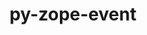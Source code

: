 ---
title: "py-zope-event"
layout: cache
categories: [package, develop]
meta: {"compilers": ["gcc@11.4.0", "gcc@9.4.0", "none"], "num_specs": 44, "num_specs_by_stack": {"data-vis-sdk": 5, "e4s": 11, "e4s-neoverse-v2": 11, "e4s-neoverse_v1": 6, "e4s-oneapi": 7, "e4s-power": 4, "root": 44}, "oss": ["ubuntu20.04", "ubuntu22.04"], "platforms": ["linux"], "stacks": ["data-vis-sdk", "e4s", "e4s-neoverse-v2", "e4s-neoverse_v1", "e4s-oneapi", "e4s-power", "root"], "targets": ["neoverse_v1", "neoverse_v2", "ppc64le", "x86_64_v3"], "versions": ["5.0"]}
spec_details: [{"compiler": "none", "hash": "245qt37iq2mq767fovmzdkx6vzii3pvs", "os": "ubuntu22.04", "platform": "linux", "size": "-", "stacks": ["e4s-neoverse-v2", "root"], "target": "neoverse_v2", "variants": ["build_system=python_pip"], "versions": ["5.0"]}, {"compiler": "none", "hash": "3zmkggy3qtlzmld5ddeahat2dpgx7u2z", "os": "ubuntu22.04", "platform": "linux", "size": "-", "stacks": ["e4s", "root"], "target": "x86_64_v3", "variants": ["build_system=python_pip"], "versions": ["5.0"]}, {"compiler": "none", "hash": "4aeu5l3bb3342c3iyv2pmubg4ogzk4wl", "os": "ubuntu20.04", "platform": "linux", "size": "-", "stacks": ["data-vis-sdk", "root"], "target": "x86_64_v3", "variants": ["build_system=python_pip"], "versions": ["5.0"]}, {"compiler": "none", "hash": "4ympyc3ax55tf7iunqorujkhrs3j52qd", "os": "ubuntu22.04", "platform": "linux", "size": "-", "stacks": ["e4s", "root"], "target": "x86_64_v3", "variants": ["build_system=python_pip"], "versions": ["5.0"]}, {"compiler": "none", "hash": "5zgdmcq4e5d26jwn63dtx6uiw4jyjncn", "os": "ubuntu20.04", "platform": "linux", "size": "-", "stacks": ["data-vis-sdk", "root"], "target": "x86_64_v3", "variants": ["build_system=python_pip"], "versions": ["5.0"]}, {"compiler": "none", "hash": "7gs3sfaaolyjqrdekglpb7gycwci7vsf", "os": "ubuntu22.04", "platform": "linux", "size": "-", "stacks": ["e4s-oneapi", "root"], "target": "x86_64_v3", "variants": ["build_system=python_pip"], "versions": ["5.0"]}, {"compiler": "gcc@11.4.0", "hash": "akgqsdqsnattlf3iibsg5zmc2rkjulia", "os": "ubuntu22.04", "platform": "linux", "size": "-", "stacks": ["e4s-neoverse_v1", "root"], "target": "neoverse_v1", "variants": ["build_system=python_pip"], "versions": ["5.0"]}, {"compiler": "none", "hash": "atv6adlxldhavstbxi2qyonoujs24r2y", "os": "ubuntu22.04", "platform": "linux", "size": "-", "stacks": ["e4s-oneapi", "root"], "target": "x86_64_v3", "variants": ["build_system=python_pip"], "versions": ["5.0"]}, {"compiler": "none", "hash": "bskdvpkcjmr3dtvntjn3zlnjc63bkdaa", "os": "ubuntu22.04", "platform": "linux", "size": "-", "stacks": ["e4s-neoverse-v2", "root"], "target": "neoverse_v2", "variants": ["build_system=python_pip"], "versions": ["5.0"]}, {"compiler": "gcc@11.4.0", "hash": "bxu5mnhfswgf3sjmoewah7fuhqyykjio", "os": "ubuntu22.04", "platform": "linux", "size": "-", "stacks": ["e4s-neoverse_v1", "root"], "target": "neoverse_v1", "variants": ["build_system=python_pip"], "versions": ["5.0"]}, {"compiler": "none", "hash": "ci6c6wggistbekljckakdephwqxejsfx", "os": "ubuntu22.04", "platform": "linux", "size": "-", "stacks": ["e4s-oneapi", "root"], "target": "x86_64_v3", "variants": ["build_system=python_pip"], "versions": ["5.0"]}, {"compiler": "gcc@9.4.0", "hash": "cttfvaunhwtejvzipijzkqkufwpna7oe", "os": "ubuntu20.04", "platform": "linux", "size": "-", "stacks": ["e4s-power", "root"], "target": "ppc64le", "variants": ["build_system=python_pip"], "versions": ["5.0"]}, {"compiler": "none", "hash": "gpovylkua7zbrqxbv6o45aoqa2qs3nqu", "os": "ubuntu22.04", "platform": "linux", "size": "-", "stacks": ["e4s", "root"], "target": "x86_64_v3", "variants": ["build_system=python_pip"], "versions": ["5.0"]}, {"compiler": "none", "hash": "hjn2qjv4wgpri5gq6p7xjizrsxes3xwh", "os": "ubuntu22.04", "platform": "linux", "size": "-", "stacks": ["e4s-oneapi", "root"], "target": "x86_64_v3", "variants": ["build_system=python_pip"], "versions": ["5.0"]}, {"compiler": "none", "hash": "hnvntu6sfbiabl6jemc26aw6nyxybup3", "os": "ubuntu22.04", "platform": "linux", "size": "-", "stacks": ["e4s-oneapi", "root"], "target": "x86_64_v3", "variants": ["build_system=python_pip"], "versions": ["5.0"]}, {"compiler": "none", "hash": "hqiuxo2spga4ma2taibbqzimqcyukxx3", "os": "ubuntu22.04", "platform": "linux", "size": "-", "stacks": ["e4s", "root"], "target": "x86_64_v3", "variants": ["build_system=python_pip"], "versions": ["5.0"]}, {"compiler": "none", "hash": "i42tl6tgbu6zl6nmzw5tfjg66rnl5jdp", "os": "ubuntu22.04", "platform": "linux", "size": "-", "stacks": ["e4s-neoverse-v2", "root"], "target": "neoverse_v2", "variants": ["build_system=python_pip"], "versions": ["5.0"]}, {"compiler": "none", "hash": "izthuxkwv2zt7uoag4y6piycxrtx6mwd", "os": "ubuntu22.04", "platform": "linux", "size": "-", "stacks": ["e4s-neoverse-v2", "root"], "target": "neoverse_v2", "variants": ["build_system=python_pip"], "versions": ["5.0"]}, {"compiler": "none", "hash": "j6psgn37yhthhjw65ymwn3baceppmvhd", "os": "ubuntu22.04", "platform": "linux", "size": "-", "stacks": ["e4s-neoverse-v2", "root"], "target": "neoverse_v2", "variants": ["build_system=python_pip"], "versions": ["5.0"]}, {"compiler": "gcc@11.4.0", "hash": "kvkbr6iomum2bjg2o2kcxsmzuwblsaj6", "os": "ubuntu22.04", "platform": "linux", "size": "-", "stacks": ["e4s-neoverse_v1", "root"], "target": "neoverse_v1", "variants": ["build_system=python_pip"], "versions": ["5.0"]}, {"compiler": "none", "hash": "ldlbbnlhp25z4kb53er57bgonmk6vf6i", "os": "ubuntu22.04", "platform": "linux", "size": "-", "stacks": ["e4s-oneapi", "root"], "target": "x86_64_v3", "variants": ["build_system=python_pip"], "versions": ["5.0"]}, {"compiler": "none", "hash": "lj52wkm3raum5wznju6s2w23dyfvmjsc", "os": "ubuntu20.04", "platform": "linux", "size": "-", "stacks": ["data-vis-sdk", "root"], "target": "x86_64_v3", "variants": ["build_system=python_pip"], "versions": ["5.0"]}, {"compiler": "none", "hash": "mmbyxzqca7ihpxby2heektydm75557g3", "os": "ubuntu20.04", "platform": "linux", "size": "-", "stacks": ["data-vis-sdk", "root"], "target": "x86_64_v3", "variants": ["build_system=python_pip"], "versions": ["5.0"]}, {"compiler": "none", "hash": "nw3hqb5oxis775aat5gsiaqdtoqgy7or", "os": "ubuntu22.04", "platform": "linux", "size": "-", "stacks": ["e4s-neoverse-v2", "root"], "target": "neoverse_v2", "variants": ["build_system=python_pip"], "versions": ["5.0"]}, {"compiler": "none", "hash": "o4yqlgf25ga6atanvrwhwhzyrtk5vdei", "os": "ubuntu22.04", "platform": "linux", "size": "-", "stacks": ["e4s", "root"], "target": "x86_64_v3", "variants": ["build_system=python_pip"], "versions": ["5.0"]}, {"compiler": "none", "hash": "oj5asz3wn2hhmla46efs64x2v4cl2ulg", "os": "ubuntu22.04", "platform": "linux", "size": "-", "stacks": ["e4s", "root"], "target": "x86_64_v3", "variants": ["build_system=python_pip"], "versions": ["5.0"]}, {"compiler": "none", "hash": "owlwifdfa3d3lfm4ov66k2s5ppmrolcx", "os": "ubuntu20.04", "platform": "linux", "size": "-", "stacks": ["data-vis-sdk", "root"], "target": "x86_64_v3", "variants": ["build_system=python_pip"], "versions": ["5.0"]}, {"compiler": "none", "hash": "ox3oi4hsbqnajmkuccb6u2x2t4lq7hh3", "os": "ubuntu22.04", "platform": "linux", "size": "-", "stacks": ["e4s", "root"], "target": "x86_64_v3", "variants": ["build_system=python_pip"], "versions": ["5.0"]}, {"compiler": "none", "hash": "r2r3p4z4vfteziikirzzczviuiwc3ite", "os": "ubuntu22.04", "platform": "linux", "size": "-", "stacks": ["e4s", "root"], "target": "x86_64_v3", "variants": ["build_system=python_pip"], "versions": ["5.0"]}, {"compiler": "none", "hash": "ref7wm43c5vfmgdv5p2ahj2mhclsza4j", "os": "ubuntu22.04", "platform": "linux", "size": "-", "stacks": ["e4s-neoverse-v2", "root"], "target": "neoverse_v2", "variants": ["build_system=python_pip"], "versions": ["5.0"]}, {"compiler": "none", "hash": "rvnl4f4pge6mobrdieywuayzjxg76urj", "os": "ubuntu22.04", "platform": "linux", "size": "-", "stacks": ["e4s-neoverse-v2", "root"], "target": "neoverse_v2", "variants": ["build_system=python_pip"], "versions": ["5.0"]}, {"compiler": "none", "hash": "s2nlhjbqeiaih4yo7v4t7fgk2cgy5myv", "os": "ubuntu22.04", "platform": "linux", "size": "-", "stacks": ["e4s", "root"], "target": "x86_64_v3", "variants": ["build_system=python_pip"], "versions": ["5.0"]}, {"compiler": "none", "hash": "sl6vqm5wpqfqos5gbyd4sgfxgeev4vvc", "os": "ubuntu22.04", "platform": "linux", "size": "-", "stacks": ["e4s-neoverse-v2", "root"], "target": "neoverse_v2", "variants": ["build_system=python_pip"], "versions": ["5.0"]}, {"compiler": "gcc@11.4.0", "hash": "swbmxcgskrx5qovt4bwanakiykt45oqz", "os": "ubuntu22.04", "platform": "linux", "size": "-", "stacks": ["e4s-neoverse_v1", "root"], "target": "neoverse_v1", "variants": ["build_system=python_pip"], "versions": ["5.0"]}, {"compiler": "none", "hash": "ukgqd2ptxogm6cnlltklbn63vhoycaod", "os": "ubuntu22.04", "platform": "linux", "size": "-", "stacks": ["e4s-neoverse-v2", "root"], "target": "neoverse_v2", "variants": ["build_system=python_pip"], "versions": ["5.0"]}, {"compiler": "none", "hash": "vegxpgddg6rmy74u26p3ub3hqsnybos3", "os": "ubuntu22.04", "platform": "linux", "size": "-", "stacks": ["e4s-neoverse-v2", "root"], "target": "neoverse_v2", "variants": ["build_system=python_pip"], "versions": ["5.0"]}, {"compiler": "gcc@11.4.0", "hash": "vnnkwnoti4qniq66nvbkopv7ticorbfg", "os": "ubuntu22.04", "platform": "linux", "size": "-", "stacks": ["e4s-neoverse_v1", "root"], "target": "neoverse_v1", "variants": ["build_system=python_pip"], "versions": ["5.0"]}, {"compiler": "none", "hash": "w5k3lasoi65ilrti2hb3vjly2d276dsa", "os": "ubuntu22.04", "platform": "linux", "size": "-", "stacks": ["e4s-oneapi", "root"], "target": "x86_64_v3", "variants": ["build_system=python_pip"], "versions": ["5.0"]}, {"compiler": "none", "hash": "wg27cus3iqjstupwu4a4xs36g2yas4tv", "os": "ubuntu22.04", "platform": "linux", "size": "-", "stacks": ["e4s", "root"], "target": "x86_64_v3", "variants": ["build_system=python_pip"], "versions": ["5.0"]}, {"compiler": "gcc@9.4.0", "hash": "wgljgdznntarde65euiibklizohmetba", "os": "ubuntu20.04", "platform": "linux", "size": "-", "stacks": ["e4s-power", "root"], "target": "ppc64le", "variants": ["build_system=python_pip"], "versions": ["5.0"]}, {"compiler": "gcc@9.4.0", "hash": "wwzrtgvxw7x3m3gsqynwkh6sfhk2xso6", "os": "ubuntu20.04", "platform": "linux", "size": "-", "stacks": ["e4s-power", "root"], "target": "ppc64le", "variants": ["build_system=python_pip"], "versions": ["5.0"]}, {"compiler": "none", "hash": "xlguuinagkrb66xwctax66c5oecdjo4q", "os": "ubuntu22.04", "platform": "linux", "size": "-", "stacks": ["e4s", "root"], "target": "x86_64_v3", "variants": ["build_system=python_pip"], "versions": ["5.0"]}, {"compiler": "gcc@11.4.0", "hash": "yfuoh7aa6csf4xesstpgg7eteojjfsh7", "os": "ubuntu22.04", "platform": "linux", "size": "-", "stacks": ["e4s-neoverse_v1", "root"], "target": "neoverse_v1", "variants": ["build_system=python_pip"], "versions": ["5.0"]}, {"compiler": "gcc@9.4.0", "hash": "zpkcgkkaxbmklq4zvuqxrfk7y5zm5x47", "os": "ubuntu20.04", "platform": "linux", "size": "-", "stacks": ["e4s-power", "root"], "target": "ppc64le", "variants": ["build_system=python_pip"], "versions": ["5.0"]}]
---